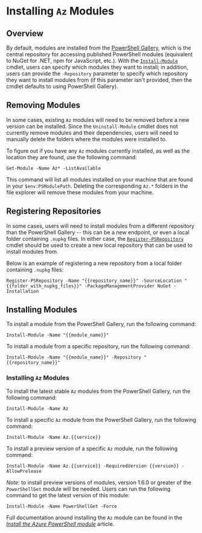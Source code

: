 # Installing `Az` Modules

## Overview

By default, modules are installed from the [PowerShell Gallery](https://www.powershellgallery.com/), which is the central repository for accessing published PowerShell modules (equivalent to NuGet for .NET, npm for JavaScript, etc.). With the [`Install-Module`](https://docs.microsoft.com/en-us/powershell/module/powershellget/install-module) cmdlet, users can specify which modules they want to install; in addition, users can provide the `-Repository` parameter to specify which repository they want to install modules from (if this parameter isn't provided, then the cmdlet defaults to using PowerShell Gallery).

## Removing Modules

In some cases, existing `Az` modules will need to be removed before a new version can be installed. Since the `Uninstall-Module` cmdlet does not currently remove modules and their dependencies, users will need to manually delete the folders where the modules were installed to.

To figure out if you have any `Az` modules currently installed, as well as the location they are found, use the following command:

```
Get-Module -Name Az* -ListAvailable
```

This command will list all modules installed on your machine that are found in your `$env:PSModulePath`. Deleting the corresponding `Az.*` folders in the file explorer will remove these modules from your machine.

## Registering Repositories

In some cases, users will need to install modules from a different repository than the PowerShell Gallery -- this can be a new endpoint, or even a local folder containing `.nupkg` files. In either case, the [`Register-PSRepository`](https://docs.microsoft.com/en-us/powershell/module/powershellget/register-psrepository) cmdlet should be used to create a new local repository that can be used to install modules from.

Below is an example of registering a new repository from a local folder containing `.nupkg` files:

```
Register-PSRepository -Name "{{repository_name}}" -SourceLocation "{{folder_with_nupkg_files}}" -PackageManagementProvider NuGet -Installation
```

## Installing Modules

To install a module from the PowerShell Gallery, run the following command:

```
Install-Module -Name "{{module_name}}"
```

To install a module from a specific repository, run the following command:

```
Install-Module -Name "{{module_name}}" -Repository "{{repository_name}}"
```

### Installing `Az` Modules

To install the latest stable `Az` modules from the PowerShell Gallery, run the following command:

```
Install-Module -Name Az
```

To install a specific `Az` module from the PowerShell Gallery, run the following command:

```
Install-Module -Name Az.{{service}}
```

To install a preview version of a specific `Az` module, run the following command:

```
Install-Module -Name Az.{{service}} -RequiredVersion {{version}} -AllowPrelease
```

_Note_: to install preview versions of modules, version 1.6.0 or greater of the `PowerShellGet` module will be needed. Users can run the following command to get the latest version of this module:

```
Install-Module -Name PowerShellGet -Force
```

Full documentation around installing the `Az` module can be found in the [_Install the Azure PowerShell module_](https://docs.microsoft.com/en-us/powershell/azure/install-az-ps) article.